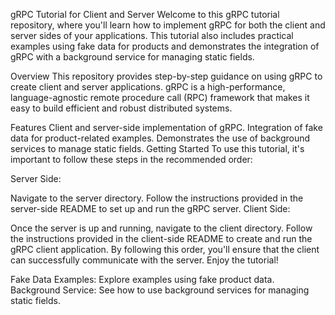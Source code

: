 gRPC Tutorial for Client and Server
Welcome to this gRPC tutorial repository, where you'll learn how to implement gRPC for both the client and server sides of your applications. This tutorial also includes practical examples using fake data for products and demonstrates the integration of gRPC with a background service for managing static fields.

Overview
This repository provides step-by-step guidance on using gRPC to create client and server applications. gRPC is a high-performance, language-agnostic remote procedure call (RPC) framework that makes it easy to build efficient and robust distributed systems.

Features
Client and server-side implementation of gRPC.
Integration of fake data for product-related examples.
Demonstrates the use of background services to manage static fields.
Getting Started
To use this tutorial, it's important to follow these steps in the recommended order:

Server Side:

Navigate to the server directory.
Follow the instructions provided in the server-side README to set up and run the gRPC server.
Client Side:

Once the server is up and running, navigate to the client directory.
Follow the instructions provided in the client-side README to create and run the gRPC client application.
By following this order, you'll ensure that the client can successfully communicate with the server. Enjoy the tutorial!

Fake Data Examples: Explore examples using fake product data.
Background Service: See how to use background services for managing static fields.
